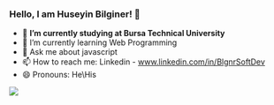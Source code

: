 ### Hello, I am Huseyin Bilginer! 👋

- 🔭 <b>I’m currently studying at Bursa Technical University</b>
- 🌱 I’m currently learning Web Programming
- 💬 Ask me about javascript
- 📫 How to reach me: Linkedin - www.linkedin.com/in/BlgnrSoftDev
- 😄 Pronouns: He\His

<img src="https://komarev.com/ghpvc/?username=BlgnrSoftDev&sytle=flat-square&color=green">
